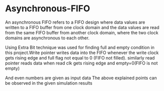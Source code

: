 # Asynchronous-FIFO
An asynchronous FIFO refers to a FIFO design where data values are written to a FIFO buffer from one clock domain and the data values are read from the same FIFO buffer from another clock domain, where the two clock domains are asynchronous to each other.

Using Extra Bit technique was used for finding full and empty condition in this project.Write pointer writes data into the FIFO whenever the write clock gets rising edge and full flag not equal to 0 (FIFO not filled).
similarly read pointer reads data when read clk gets rising edge and empty=0(FIFO is not empty)

And even numbers are given as input data
The above explained points can be observed in the given simulation results
